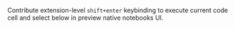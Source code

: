 Contribute extension-level `shift+enter` keybinding to execute current code cell and select below in preview native notebooks UI.